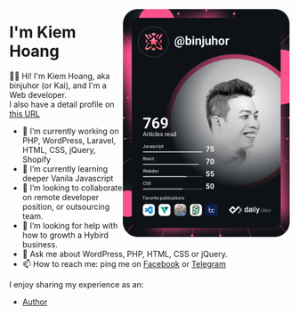 <a href="https://binjuhor.now.sh"><img align="right" src="https://github.com/binjuhor/binjuhor/blob/master/devcard.svg" width="300" alt="Hoàng Kiếm's Dev Card"/></a>
  
<div align="left">
  
  # I'm Kiem Hoang
  

  👋🏻  Hi! I'm Kiem Hoang, aka binjuhor (or Kai), and I'm a Web developer.<br/>
  I also have a detail profile on [this URL](https://binjuhor.now.sh "My Online profile")
  
  
- 🔭 I’m currently working on PHP, WordPress, Laravel, HTML, CSS, jQuery, Shopify
- 🌱 I’m currently learning deeper Vanila Javascript
- 👯 I’m looking to collaborate on remote developer position, or outsourcing team.
- 🤔 I’m looking for help with how to growth a Hybird business.
- 💬 Ask me about WordPress, PHP, HTML, CSS or jQuery.
- 📫 How to reach me: ping me on [Facebook](https://fb.me/hwangkiem) or [Telegram](https://t.me/binjuhor)

I enjoy sharing my experience as an:

- [Author](https://wpazweb.com "Help you from zero to a Web developer in Vietnamese")
</div>
  
